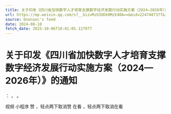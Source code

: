 ```yaml
---
title: 关于印发《四川省加快数字人才培育支撑数字经济发展行动实施方案（2024—2026年）》的通知
url: https://mp.weixin.qq.com/s?__biz=MzU3ODk0MzE4OA==&mid=2247487377&idx=1&sn=1bd5433e1618af8e3e0dfcb3b8b0a11e
source: Doonsec's feed
date: 2024-08-10
fetch_date: 2025-10-06T18:01:05.127977
---
```


# 关于印发《四川省加快数字人才培育支撑数字经济发展行动实施方案（2024—2026年）》的通知

：
，
。

视频
小程序
赞
，轻点两下取消赞
在看
，轻点两下取消在看